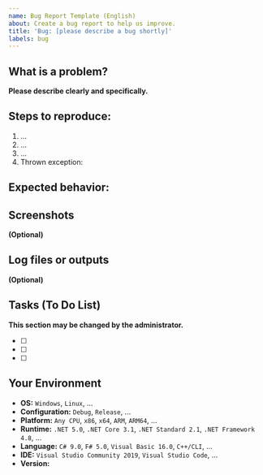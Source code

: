 ```yaml
---
name: Bug Report Template (English)
about: Create a bug report to help us improve.
title: 'Bug: [please describe a bug shortly]'
labels: bug
---
```


## What is a problem?
**Please describe clearly and specifically.**

## Steps to reproduce:
1. ...
2. ...
3. ...
4. Thrown exception:

## Expected behavior:

## Screenshots
**(Optional)**

## Log files or outputs
**(Optional)**

## Tasks (To Do List)
**This section may be changed by the administrator.**
<!--
	Please list up:
	- What do we need to check before closing?
	- What is still not finished?
	- Or other tasks.
-->
* [ ]
* [ ]
* [ ]

## Your Environment
* **OS:** `Windows`, `Linux`, ...
* **Configuration:** `Debug`, `Release`, ...
* **Platform:** `Any CPU`, `x86`, `x64`, `ARM`, `ARM64`, ...
* **Runtime:** `.NET 5.0`, `.NET Core 3.1`, `.NET Standard 2.1`, `.NET Framework 4.8`, ...
* **Language:** `C# 9.0`, `F# 5.0`, `Visual Basic 16.0`, `C++/CLI`, ...
* **IDE:** `Visual Studio Community 2019`, `Visual Studio Code`, ...
* **Version:** <!-- A commitment ID is accepted instead. -->
